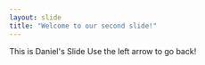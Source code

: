 ```yaml
---
layout: slide
title: "Welcome to our second slide!"
---
```

This is Daniel's Slide
Use the left arrow to go back!
